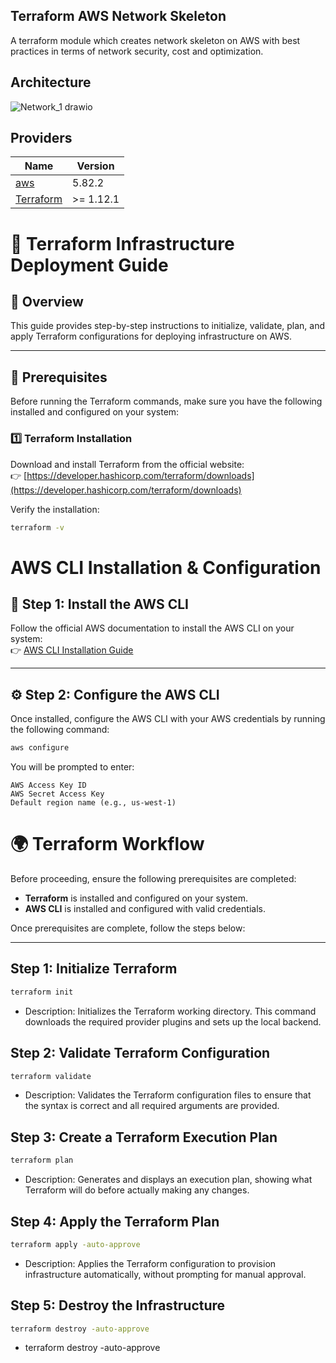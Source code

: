 ## Terraform AWS Network Skeleton

A terraform module which creates network skeleton on AWS with best practices in terms of network security, cost and optimization.

## Architecture

![Network_1 drawio](https://github.com/user-attachments/assets/5b5019a4-d2b2-4801-8add-451254f1db8d)


## Providers

| Name                                              | Version  |
|---------------------------------------------------|----------|
| <a name="provider_aws"></a> [aws](#provider\_aws) | 5.82.2   |
| <a name="terraform_module"></a> [Terraform](Terraform\module) | >= 1.12.1|


# 🚀 Terraform Infrastructure Deployment Guide

## 🧩 Overview

This guide provides step-by-step instructions to initialize, validate, plan, and apply Terraform configurations for deploying infrastructure on AWS.

---

## 🧰 Prerequisites

Before running the Terraform commands, make sure you have the following installed and configured on your system:

### 1️⃣ Terraform Installation

Download and install Terraform from the official website:  
👉 [https://developer.hashicorp.com/terraform/downloads](https://developer.hashicorp.com/terraform/downloads)

Verify the installation:
```bash
terraform -v
```
# AWS CLI Installation & Configuration

## 🧩 Step 1: Install the AWS CLI

Follow the official AWS documentation to install the AWS CLI on your system:  
👉 [AWS CLI Installation Guide](https://docs.aws.amazon.com/cli/latest/userguide/getting-started-install.html)

---

## ⚙️ Step 2: Configure the AWS CLI

Once installed, configure the AWS CLI with your AWS credentials by running the following command:

```bash
aws configure
```
You will be prompted to enter:
```
AWS Access Key ID
AWS Secret Access Key
Default region name (e.g., us-west-1)
```

# 🌍 Terraform Workflow

Before proceeding, ensure the following prerequisites are completed:

- **Terraform** is installed and configured on your system.  
- **AWS CLI** is installed and configured with valid credentials.

Once prerequisites are complete, follow the steps below:

---

##  Step 1: Initialize Terraform

```bash
terraform init
```
- Description:
Initializes the Terraform working directory.
This command downloads the required provider plugins and sets up the local backend.

##  Step 2: Validate Terraform Configuration
```bash
terraform validate
```
- Description:
Validates the Terraform configuration files to ensure that the syntax is correct and all required arguments are provided.

##  Step 3: Create a Terraform Execution Plan

```bash
terraform plan
```
- Description:
Generates and displays an execution plan, showing what Terraform will do before actually making any changes.


## Step 4: Apply the Terraform Plan
```bash
terraform apply -auto-approve
```
- Description:
Applies the Terraform configuration to provision infrastructure automatically, without prompting for manual approval.

## Step 5: Destroy the Infrastructure
```bash
terraform destroy -auto-approve
```
- terraform destroy -auto-approve



